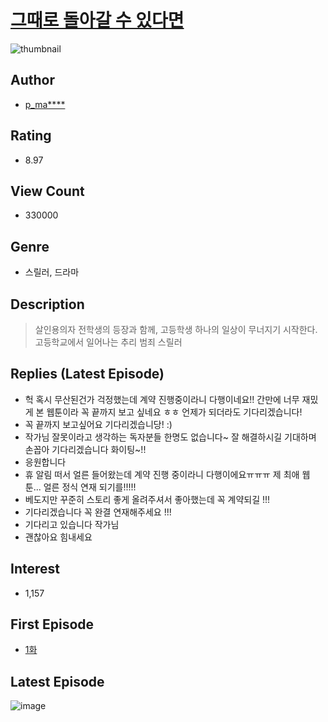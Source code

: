 # [그때로 돌아갈 수 있다면](https://comic.naver.com/bestChallenge/list?titleId=779895)
![thumbnail](https://image-comic.pstatic.net/user_contents_data/challenge_comic/2022/04/10/349482/thumbnail_202x16468629548_d396_4d44_9d4a_fb78c5d654fe_00000565.JPEG)

## Author
- [p_ma****](https://comic.naver.com/artistTitle?id=349482)

## Rating
- 8.97

## View Count
- 330000

## Genre
- 스릴러, 드라마

## Description
> 살인용의자 전학생의 등장과 함께, 고등학생 하나의 일상이 무너지기 시작한다. 고등학교에서 일어나는 추리 범죄 스릴러

## Replies (Latest Episode)
- 헉 혹시 무산된건가 걱정했는데 계약 진행중이라니 다행이네요!! 간만에 너무 재밌게 본 웹툰이라 꼭 끝까지 보고 싶네요 ㅎㅎ 언제가 되더라도 기다리겠습니다!
- 꼭 끝까지 보고싶어요 기다리겠습니당! :)
- 작가님 잘못이라고 생각하는 독자분들 한명도 없습니다~ 잘 해결하시길 기대하며 손꼽아 기다리겠습니다 화이팅~!!
- 응원합니다
- 휴 알림 떠서 얼른 들어왔는데 계약 진행 중이라니 다행이에요ㅠㅠㅠ 제 최애 웹툰... 얼른 정식 연재 되기를!!!!!
- 베도지만 꾸준히 스토리 좋게 올려주셔서 좋아했는데 꼭 계약되길 !!!
- 기다리겠습니다 꼭 완결 연재해주세요 !!!
- 기다리고 있습니다 작가님
- 괜찮아요 힘내세요

## Interest
- 1,157

## First Episode
- [1화](https://comic.naver.com/bestChallenge/detail?titleId=779895&no=1)

## Latest Episode
![image](https://image-comic.pstatic.net/user_contents_data/challenge_comic/2023/02/15/349482/upload_4063151092751873843.jpeg)
